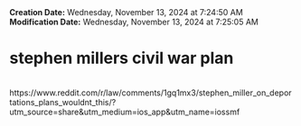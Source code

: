 <div><b>Creation Date:</b> Wednesday, November 13, 2024 at 7:24:50 AM<br></div>
<div><b>Modification Date:</b> Wednesday, November 13, 2024 at 7:25:05 AM<br></div>
<div><h1>stephen millers civil war plan</h1></div>
<div><br></div>
<div>https://www.reddit.com/r/law/comments/1gq1mx3/stephen_miller_on_deportations_plans_wouldnt_this/?utm_source=share&amputm_medium=ios_app&amputm_name=iossmf</div>

